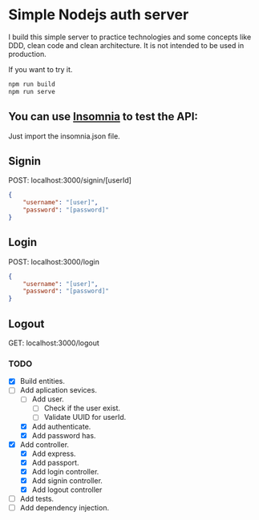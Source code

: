 # Simple Nodejs auth server

I build this simple server to practice technologies and some concepts like DDD, clean code and clean architecture. It is not intended to be used in production.

If you want to try it.

```bash
npm run build
npm run serve
```

## You can use [Insomnia](https://insomnia.rest/) to test the API:

Just import the insomnia.json file.

## Signin
POST: localhost:3000/signin/[userId]
```json
{
	"username": "[user]",
	"password": "[password]"
}
```

## Login
POST: localhost:3000/login
```json
{
	"username": "[user]",
	"password": "[password]"
}
```

## Logout
GET: localhost:3000/logout


### TODO
- [x] Build entities.
- [ ] Add aplication sevices.
  - [ ] Add user.
    - [ ] Check if the user exist.
    - [ ] Validate UUID for userId.
  - [x] Add authenticate.
  - [x] Add password has.
- [x] Add controller.
  - [x] Add express.
  - [x] Add passport.
  - [x] Add login controller.
  - [x] Add signin controller.
  - [x] Add logout controller
 - [ ] Add tests.
 - [ ] Add dependency injection.
